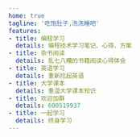 ```yaml
---
home: true
tagline: '吃饱肚子,洗洗睡吧'
features:
- title: 编程学习
  details: 编程技术学习笔记、心得、方案
- title: 杂书阅读
  details: 乱七八糟的书籍阅读心得体会
- title: 英语学习
  details: 重新捡起英语
- title: 大学课本
  details: 重温大学课本知识
- title: 欢迎加群
  details: 600519937
- title: 一起学习
  details: 终身学习
---
```

